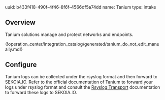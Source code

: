 uuid: b433f418-490f-4f46-8f6f-4566df5a74dd
name: Tanium
type: intake

## Overview
Tanium solutions manage and protect networks and endpoints.

{!operation_center/integration_catalog/generated/tanium_do_not_edit_manually.md!}

## Configure
Tanium logs can be collected under the rsyslog format and then forward to SEKOIA.IO. Refer to the official documentation of Tanium to forward your logs under rsyslog format and consult the [Rsyslog Transport](../../../data_collection/ingestion_methods/rsyslog/) documentation to forward these logs to SEKOIA.IO.
